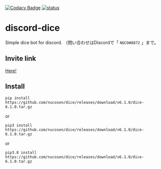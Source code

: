 [![Codacy Badge](https://api.codacy.com/project/badge/Grade/c102c37fa6a64999ac7a03976a96e9d2)](https://app.codacy.com/gh/nucosen/dice?utm_source=github.com&utm_medium=referral&utm_content=nucosen/dice&utm_campaign=Badge_Grade_Settings)
[![status](https://img.shields.io/badge/dynamic/json?color=informational&label=status&query=%24.components.0.status&url=https%3A%2F%2Fpz4d8fcs9qhw.statuspage.io%2Fapi%2Fv2%2Fcomponents.json)](https://nucosen.statuspage.io/)

# discord-dice

Simple dice bot for discord.
（問い合わせはDiscordで「 `NUCO#8872` 」まで。

## Invite link

[Here!](https://discord.com/api/oauth2/authorize?client_id=855433313061044224&permissions=274878164032&scope=bot%20applications.commands)

## Install

<!-- NOTE : Version here -->

`pip install https://github.com/nucosen/dice/releases/download/v6.1.0/dice-6.1.0.tar.gz`

or

`pip3 install https://github.com/nucosen/dice/releases/download/v6.1.0/dice-6.1.0.tar.gz`

or

`pip3.8 install https://github.com/nucosen/dice/releases/download/v6.1.0/dice-6.1.0.tar.gz`
